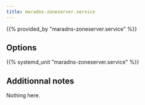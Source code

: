 ```yaml
---
title: maradns-zoneserver.service
---
```


{{% provided_by "maradns-zoneserver.service" %}}

## Options

{{% systemd_unit "maradns-zoneserver.service" %}}

## Additionnal notes

Nothing here.